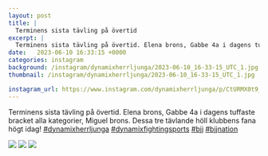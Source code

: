 ```yaml
---
layout: post
title: |
  Terminens sista tävling på övertid
excerpt: |
  Terminens sista tävling på övertid. Elena brons, Gabbe 4a i dagens tuffaste bracket alla kategorier, Miguel brons. Dessa tre tävlande höll klubbens fana högt idag!    
date:   2023-06-10 16:33:15 +0000
categories: instagram
background: /instagram/dynamixherrljunga/2023-06-10_16-33-15_UTC_1.jpg
thumbnail: /instagram/dynamixherrljunga/2023-06-10_16-33-15_UTC_1.jpg

instagram_url: https://www.instagram.com/dynamixherrljunga/p/CtURMX0t9_9
---
```

Terminens sista tävling på övertid. Elena brons, Gabbe 4a i dagens tuffaste bracket alla kategorier, Miguel brons. Dessa tre tävlande höll klubbens fana högt idag! [#dynamixherrljunga](https://www.instagram.com/explore/tags/dynamixherrljunga/) [#dynamixfightingsports](https://www.instagram.com/explore/tags/dynamixfightingsports/) [#bjj](https://www.instagram.com/explore/tags/bjj/) [#bjjnation](https://www.instagram.com/explore/tags/bjjnation/)



<img src='/www-dynamix-herrljunga/instagram/dynamixherrljunga/2023-06-10_16-33-15_UTC_1.jpg' class='img-fluid' />


<img src='/www-dynamix-herrljunga/instagram/dynamixherrljunga/2023-06-10_16-33-15_UTC_2.jpg' class='img-fluid' />


<img src='/www-dynamix-herrljunga/instagram/dynamixherrljunga/2023-06-10_16-33-15_UTC_3.jpg' class='img-fluid' />
